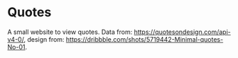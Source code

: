 # Quotes
A small website to view quotes. Data from: https://quotesondesign.com/api-v4-0/, design from: https://dribbble.com/shots/5719442-Minimal-quotes-No-01.
